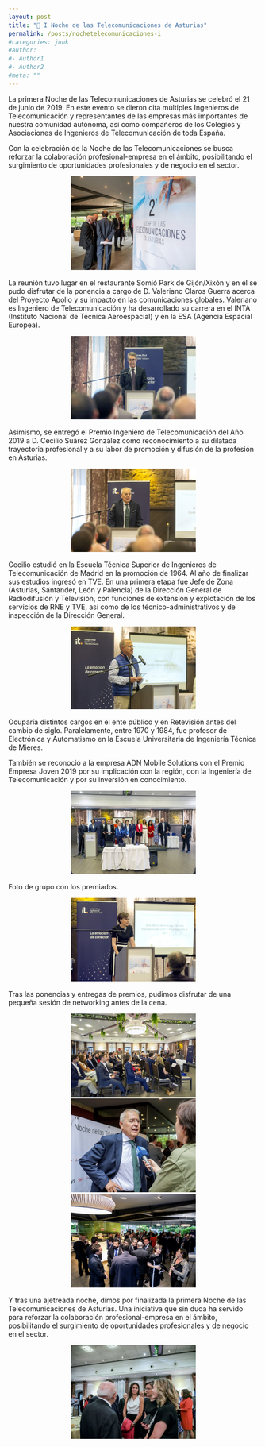 ```yaml
---
layout: post
title: "🥂 I Noche de las Telecomunicaciones de Asturias"
permalink: /posts/nochetelecomunicaciones-i
#categories: junk
#author:
#- Author1
#- Author2
#meta: ""
---
```


La primera Noche de las Telecomunicaciones de Asturias se celebró el 21 de junio de
2019.
En este evento se dieron cita múltiples Ingenieros de Telecomunicación y
representantes de las empresas más importantes de nuestra comunidad autónoma, así
como compañeros de los Colegios y Asociaciones de Ingenieros de Telecomunicación
de toda España.

Con la celebración de la Noche de las Telecomunicaciones se busca
reforzar la colaboración profesional-empresa en el ámbito, posibilitando el surgimiento
de oportunidades profesionales y de negocio en el sector.

<center><img src="../images/noche1-1.jpg?raw=true" style="width:50%"></center>

La reunión tuvo lugar en el restaurante Somió Park de Gijón/Xixón y en él se pudo
disfrutar de la ponencia a cargo de D. Valeriano Claros Guerra acerca del Proyecto
Apollo y su impacto en las comunicaciones globales. Valeriano es Ingeniero de
Telecomunicación y ha desarrollado su carrera en el INTA (Instituto Nacional de
Técnica Aeroespacial) y en la ESA (Agencia Espacial Europea).

<center><img src="../images/noche1-2.jpg?raw=true" style="width:50%"></center>

Asimismo, se entregó el Premio Ingeniero de Telecomunicación del Año 2019 a D.
Cecilio Suárez González como reconocimiento a su dilatada trayectoria profesional y a
su labor de promoción y difusión de la profesión en Asturias.

<center><img src="../images/noche1-3.jpg?raw=true" style="width:50%"></center>



Cecilio estudió en la Escuela Técnica Superior de Ingenieros de Telecomunicación de
Madrid en la promoción de 1964. Al año de finalizar sus estudios ingresó en TVE. En
una primera etapa fue Jefe de Zona (Asturias, Santander, León y Palencia) de la
Dirección General de Radiodifusión y Televisión, con funciones de extensión y
explotación de los servicios de RNE y TVE, así como de los técnico-administrativos y
de inspección de la Dirección General.

<center><img src="../images/noche1-4.jpg?raw=true" style="width:50%"></center>

Ocuparía distintos cargos en el ente público y en
Retevisión antes del cambio de siglo. Paralelamente, entre 1970 y 1984, fue profesor de
Electrónica y Automatismo en la Escuela Universitaria de Ingeniería Técnica de Mieres.

También se reconoció a la empresa ADN Mobile Solutions con el Premio Empresa
Joven 2019 por su implicación con la región, con la Ingeniería de Telecomunicación y
por su inversión en conocimiento.


<center><img src="../images/noche1-5.jpg?raw=true" style="width:50%"></center>

Foto de grupo con los premiados.
<center><img src="../images/noche1-6.jpg?raw=true" style="width:50%"></center>

Tras las ponencias y entregas de premios, pudimos disfrutar de una pequeña sesión de networking antes de la cena.
<center><img src="../images/noche1-7.jpg?raw=true" style="width:50%"></center>

<center><img src="../images/noche1-8.jpg?raw=true" style="width:50%"></center>
<center><img src="../images/noche1-9.jpg?raw=true" style="width:50%"></center>

Y tras una ajetreada noche, dimos por finalizada la primera Noche de las Telecomunicaciones de Asturias.
Una iniciativa que sin duda ha servido para reforzar la colaboración profesional-empresa en el ámbito, posibilitando el surgimiento de oportunidades profesionales y de negocio en el sector.

<center><img src="../images/noche1-10.jpg?raw=true" style="width:50%"></center>

